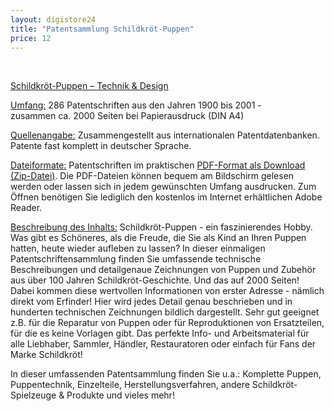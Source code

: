 ```yaml
---
layout: digistore24
title: "Patentsammlung Schildkröt-Puppen"
price: 12
---
```

<p>&#xA0;</p>
<p><u>Schildkr&#xF6;t-Puppen &#x2013; Technik &amp; Design</u></p>
<p><u>Umfang:</u>&#xA0;286 Patentschriften aus den Jahren 1900 bis 2001 - zusammen&#xA0;ca.&#xA0;2000 Seiten bei Papierausdruck (DIN A4)</p>
<p><u>Quellenangabe:</u> Zusammengestellt aus internationalen Patentdatenbanken. Patente&#xA0;fast&#xA0;komplett&#xA0;in deutscher Sprache.</p>
<p><u>Dateiformate:</u> Patentschriften im praktischen&#xA0;<u>PDF-Format als Download (Zip-Datei)</u>. Die PDF-Dateien k&#xF6;nnen bequem am Bildschirm gelesen werden oder lassen sich in jedem gew&#xFC;nschten Umfang ausdrucken. Zum &#xD6;ffnen ben&#xF6;tigen Sie lediglich&#xA0;den kostenlos im Internet erh&#xE4;ltlichen Adobe Reader.</p>
<p><u>Beschreibung des Inhalts:</u> Schildkr&#xF6;t-Puppen - ein faszinierendes Hobby. Was gibt es Sch&#xF6;neres, als&#xA0;die Freude, die Sie als Kind an Ihren Puppen hatten, heute wieder aufleben zu lassen? In dieser einmaligen Patentschriftensammlung finden Sie umfassende technische Beschreibungen und detailgenaue Zeichnungen von&#xA0;Puppen und Zubeh&#xF6;r aus &#xFC;ber 100 Jahren Schildkr&#xF6;t-Geschichte. Und das auf&#xA0;2000 Seiten! Dabei kommen diese wertvollen Informationen von erster Adresse - n&#xE4;mlich direkt vom Erfinder! Hier wird jedes Detail genau beschrieben und&#xA0;in hunderten&#xA0;technischen Zeichnungen bildlich&#xA0;dargestellt. Sehr gut geeignet z.B. f&#xFC;r die Reparatur von Puppen oder f&#xFC;r Reproduktionen von Ersatzteilen, f&#xFC;r die es keine Vorlagen gibt. Das perfekte Info- und Arbeitsmaterial f&#xFC;r alle Liebhaber, Sammler, H&#xE4;ndler, Restauratoren oder einfach f&#xFC;r Fans der Marke Schildkr&#xF6;t!</p>
<p>In dieser umfassenden Patentsammlung finden Sie u.a.:&#xA0;Komplette Puppen, Puppentechnik,&#xA0;Einzelteile, Herstellungsverfahren, andere Schildkr&#xF6;t-Spielzeuge&#xA0;&amp; Produkte und vieles mehr!</p>
<p>&#xA0;</p>